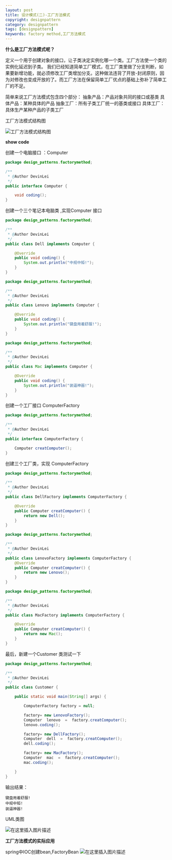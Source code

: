 ```yaml
---
layout: post
title: 设计模式(二)-工厂方法模式
copyright: designpattern 
category: designpattern
tags: [designpattern]
keywords: factory method,工厂方法模式
--- 
```


 **什么是工厂方法模式呢？**
 
   定义一个用于创建对象的接口，让子类决定实例化哪一个类。工厂方法使一个类的实例化延迟到子类。
 我们已经知道简单工厂模式，在工厂类里做了分支判断，如果要新增功能，就必须修改工厂类增加分支。这种做法违背了开放-封闭原则，因为对修改也变成开放的了。而工厂方法在保留简单工厂优点的基础上弥补了简单工厂的不足。

简单来说工厂方法模式包含四个部分：
抽象产品：产品对象共同的接口或基类
具体产品：某种具体的产品
抽象工厂：所有子类工厂统一的基类或接口
具体工厂：具体生产某种产品的子类工厂

工厂方法模式结构图

![工厂方法模式结构图](https://img-blog.csdnimg.cn/20190527221426889.png?x-oss-process=image/watermark,type_ZmFuZ3poZW5naGVpdGk,shadow_10,text_aHR0cHM6Ly9ibG9nLmNzZG4ubmV0L3FxXzMyNzM2OTQ3,size_16,color_FFFFFF,t_70)

 **show   code**

创建一个电脑接口 ：Computer 
```java
package design_patterns.factorymethod;

/**
 * @Author DevinLei
 */
public interface Computer {

    void coding();
}


```
创建一个三个笔记本电脑类 ,实现Computer 接口
```java
package design_patterns.factorymethod;

/**
 * @Author DevinLei
 */
public class Dell implements Computer {

    @Override
    public void coding() {
        System.out.println("中规中矩!");
    }
}

```
```java
package design_patterns.factorymethod;

/**
 * @Author DevinLei
 */
public class Lenovo implements Computer {

    @Override
    public void coding() {
        System.out.println("键盘用着舒服!");
    }
}

```

```java
package design_patterns.factorymethod;

/**
 * @Author DevinLei
 */
public class Mac implements Computer {

    @Override
    public void coding() {
        System.out.println("装逼神器!");
    }
}
```


创建一个工厂接口 ComputerFactory 
```java
package design_patterns.factorymethod;

/**
 * @Author DevinLei
 */
public interface ComputerFactory {

    Computer creatComputer();
}

```
创建三个工厂类，实现 ComputerFactory 

```java
package design_patterns.factorymethod;

/**
 * @Author DevinLei
 */
public class DellFactory implements ComputerFactory {

    @Override
    public Computer creatComputer() {
        return new Dell();
    }
}

```

```java
package design_patterns.factorymethod;

/**
 * @Author DevinLei
 */
public class LenovoFactory implements ComputerFactory {
    @Override
    public Computer creatComputer() {
        return new Lenovo();
    }
}

```

```java
package design_patterns.factorymethod;

/**
 * @Author DevinLei
 */
public class MacFactory implements ComputerFactory {

    @Override
    public Computer creatComputer() {
        return new Mac();
    }
}

```
最后，新建一个Customer 类测试一下

```java
package design_patterns.factorymethod;

/**
 * @Author DevinLei
 */
public class Customer {

    public static void main(String[] args) {

        ComputerFactory factory = null;

        factory= new LenovoFactory();
        Computer  lenovo  =  factory.creatComputer();
        lenovo.coding();

        factory= new DellFactory();
        Computer  dell  =  factory.creatComputer();
        dell.coding();

        factory= new MacFactory();
        Computer  mac  =  factory.creatComputer();
        mac.coding();

    }
}

```
输出结果：

```
键盘用着舒服!
中规中矩!
装逼神器!
```

UML类图

![在这里插入图片描述](https://img-blog.csdnimg.cn/20190527221706565.png?x-oss-process=image/watermark,type_ZmFuZ3poZW5naGVpdGk,shadow_10,text_aHR0cHM6Ly9ibG9nLmNzZG4ubmV0L3FxXzMyNzM2OTQ3,size_16,color_FFFFFF,t_70)

 **工厂方法模式的实际应用**
 
 spring中IOC创建bean,FactoryBean
 ![在这里插入图片描述](https://img-blog.csdnimg.cn/20190527222837465.png?x-oss-process=image/watermark,type_ZmFuZ3poZW5naGVpdGk,shadow_10,text_aHR0cHM6Ly9ibG9nLmNzZG4ubmV0L3FxXzMyNzM2OTQ3,size_16,color_FFFFFF,t_70)


	
   


